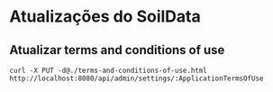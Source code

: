 # Atualizações do SoilData

## Atualizar terms and conditions of use 

````
curl -X PUT -d@./terms-and-conditions-of-use.html  http://localhost:8080/api/admin/settings/:ApplicationTermsOfUse
````


